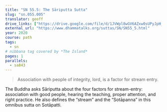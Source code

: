 ```yaml
---
title: "SN 55.5: The Sāriputta Sutta"
slug: "sn.055.005"
translator: geoff
drive_links: ["https://drive.google.com/file/d/1JVWpl8wGV6AZxw0sUPyJpH_9QISedKc1/view?usp=drivesdk"]
external_url: "https://www.dhammatalks.org/suttas/SN/SN55_5.html"
year: 2020
course: path
tags:
  - sn
# nibbana tag covered by *The Island*
pages: 1
parallels:
  - sa843
---
```


> Association with people of integrity, lord, is a factor for stream entry.

The Buddha asks Sāriputta about the four factors for stream-entry: association with good people, hearing the teaching, proper attention, and right practice. He also defines the “stream” and the “Sotāpanna” in this omnibus sutta on Sotāpatti. 

